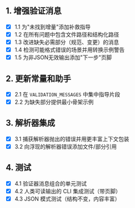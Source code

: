 ## 1. 增强验证消息
- [x] 1.1 为"未找到增量"添加补救指导
- [x] 1.2 在所有问题中包含文件路径和结构化路径
- [x] 1.3 改进缺失必需部分（规范、变更）的消息
- [x] 1.4 检测可能格式错误的场景并用转换示例警告
- [x] 1.5 为非JSON无效输出添加"下一步"页脚

## 2. 更新常量和助手
- [x] 2.1 在 `VALIDATION_MESSAGES` 中集中指导片段
- [x] 2.2 为缺失部分提供最小骨架示例

## 3. 解析器集成
- [x] 3.1 捕获解析器抛出的错误并用更丰富上下文包装
- [x] 3.2 向浮现的解析器错误添加文件/部分引用

## 4. 测试
- [x] 4.1 验证器消息组合的单元测试
- [x] 4.2 人类可读输出的 CLI 集成测试（带页脚）
- [x] 4.3 JSON 模式测试（结构不变，内容丰富）